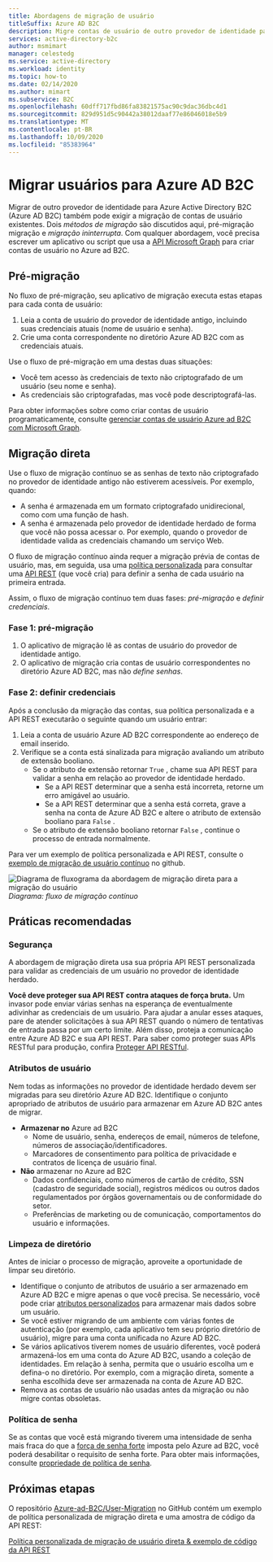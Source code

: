 ```yaml
---
title: Abordagens de migração de usuário
titleSuffix: Azure AD B2C
description: Migre contas de usuário de outro provedor de identidade para Azure AD B2C usando os métodos pré-migração de migração ou migração prévia.
services: active-directory-b2c
author: msmimart
manager: celestedg
ms.service: active-directory
ms.workload: identity
ms.topic: how-to
ms.date: 02/14/2020
ms.author: mimart
ms.subservice: B2C
ms.openlocfilehash: 60dff717fbd86fa83821575ac90c9dac36dbc4d1
ms.sourcegitcommit: 829d951d5c90442a38012daaf77e86046018e5b9
ms.translationtype: MT
ms.contentlocale: pt-BR
ms.lasthandoff: 10/09/2020
ms.locfileid: "85383964"
---
```

# <a name="migrate-users-to-azure-ad-b2c"></a>Migrar usuários para Azure AD B2C

Migrar de outro provedor de identidade para Azure Active Directory B2C (Azure AD B2C) também pode exigir a migração de contas de usuário existentes. Dois *métodos de migração* são discutidos aqui, pré-migração migração e *migração ininterrupta*. Com qualquer abordagem, você precisa escrever um aplicativo ou script que usa a [API Microsoft Graph](manage-user-accounts-graph-api.md) para criar contas de usuário no Azure ad B2C.

## <a name="pre-migration"></a>Pré-migração

No fluxo de pré-migração, seu aplicativo de migração executa estas etapas para cada conta de usuário:

1. Leia a conta de usuário do provedor de identidade antigo, incluindo suas credenciais atuais (nome de usuário e senha).
1. Crie uma conta correspondente no diretório Azure AD B2C com as credenciais atuais.

Use o fluxo de pré-migração em uma destas duas situações:

- Você tem acesso às credenciais de texto não criptografado de um usuário (seu nome e senha).
- As credenciais são criptografadas, mas você pode descriptografá-las.

Para obter informações sobre como criar contas de usuário programaticamente, consulte [gerenciar contas de usuário Azure ad B2C com Microsoft Graph](manage-user-accounts-graph-api.md).

## <a name="seamless-migration"></a>Migração direta

Use o fluxo de migração contínuo se as senhas de texto não criptografado no provedor de identidade antigo não estiverem acessíveis. Por exemplo, quando:

- A senha é armazenada em um formato criptografado unidirecional, como com uma função de hash.
- A senha é armazenada pelo provedor de identidade herdado de forma que você não possa acessar o. Por exemplo, quando o provedor de identidade valida as credenciais chamando um serviço Web.

O fluxo de migração contínuo ainda requer a migração prévia de contas de usuário, mas, em seguida, usa uma [política personalizada](custom-policy-get-started.md) para consultar uma [API REST](custom-policy-rest-api-intro.md) (que você cria) para definir a senha de cada usuário na primeira entrada.

Assim, o fluxo de migração contínuo tem duas fases: *pré-migração* e *definir credenciais*.

### <a name="phase-1-pre-migration"></a>Fase 1: pré-migração

1. O aplicativo de migração lê as contas de usuário do provedor de identidade antigo.
1. O aplicativo de migração cria contas de usuário correspondentes no diretório Azure AD B2C, mas não *define senhas*.

### <a name="phase-2-set-credentials"></a>Fase 2: definir credenciais

Após a conclusão da migração das contas, sua política personalizada e a API REST executarão o seguinte quando um usuário entrar:

1. Leia a conta de usuário Azure AD B2C correspondente ao endereço de email inserido.
1. Verifique se a conta está sinalizada para migração avaliando um atributo de extensão booliano.
    - Se o atributo de extensão retornar `True` , chame sua API REST para validar a senha em relação ao provedor de identidade herdado.
      - Se a API REST determinar que a senha está incorreta, retorne um erro amigável ao usuário.
      - Se a API REST determinar que a senha está correta, grave a senha na conta de Azure AD B2C e altere o atributo de extensão booliano para `False` .
    - Se o atributo de extensão booliano retornar `False` , continue o processo de entrada normalmente.

Para ver um exemplo de política personalizada e API REST, consulte o [exemplo de migração de usuário contínuo](https://aka.ms/b2c-account-seamless-migration) no github.

![Diagrama de fluxograma da abordagem de migração direta para a migração do usuário](./media/user-migration/diagram-01-seamless-migration.png)<br />*Diagrama: fluxo de migração contínuo*

## <a name="best-practices"></a>Práticas recomendadas

### <a name="security"></a>Segurança

A abordagem de migração direta usa sua própria API REST personalizada para validar as credenciais de um usuário no provedor de identidade herdado.

**Você deve proteger sua API REST contra ataques de força bruta.** Um invasor pode enviar várias senhas na esperança de eventualmente adivinhar as credenciais de um usuário. Para ajudar a anular esses ataques, pare de atender solicitações à sua API REST quando o número de tentativas de entrada passa por um certo limite. Além disso, proteja a comunicação entre Azure AD B2C e sua API REST. Para saber como proteger suas APIs RESTful para produção, confira [Proteger API RESTful](secure-rest-api.md).

### <a name="user-attributes"></a>Atributos de usuário

Nem todas as informações no provedor de identidade herdado devem ser migradas para seu diretório Azure AD B2C. Identifique o conjunto apropriado de atributos de usuário para armazenar em Azure AD B2C antes de migrar.

- **Armazenar no** Azure ad B2C
  - Nome de usuário, senha, endereços de email, números de telefone, números de associação/identificadores.
  - Marcadores de consentimento para política de privacidade e contratos de licença de usuário final.
- **Não** armazenar no Azure ad B2C
  - Dados confidenciais, como números de cartão de crédito, SSN (cadastro de seguridade social), registros médicos ou outros dados regulamentados por órgãos governamentais ou de conformidade do setor.
  - Preferências de marketing ou de comunicação, comportamentos do usuário e informações.

### <a name="directory-clean-up"></a>Limpeza de diretório

Antes de iniciar o processo de migração, aproveite a oportunidade de limpar seu diretório.

- Identifique o conjunto de atributos de usuário a ser armazenado em Azure AD B2C e migre apenas o que você precisa. Se necessário, você pode criar [atributos personalizados](custom-policy-custom-attributes.md) para armazenar mais dados sobre um usuário.
- Se você estiver migrando de um ambiente com várias fontes de autenticação (por exemplo, cada aplicativo tem seu próprio diretório de usuário), migre para uma conta unificada no Azure AD B2C.
- Se vários aplicativos tiverem nomes de usuário diferentes, você poderá armazená-los em uma conta do Azure AD B2C, usando a coleção de identidades. Em relação à senha, permita que o usuário escolha um e defina-o no diretório. Por exemplo, com a migração direta, somente a senha escolhida deve ser armazenada na conta de Azure AD B2C.
- Remova as contas de usuário não usadas antes da migração ou não migre contas obsoletas.

### <a name="password-policy"></a>Política de senha

Se as contas que você está migrando tiverem uma intensidade de senha mais fraca do que a [força de senha forte](../active-directory/authentication/concept-sspr-policy.md) imposta pelo Azure ad B2C, você poderá desabilitar o requisito de senha forte. Para obter mais informações, consulte [propriedade de política de senha](manage-user-accounts-graph-api.md#password-policy-property).

## <a name="next-steps"></a>Próximas etapas

O repositório [Azure-ad-B2C/User-Migration](https://github.com/azure-ad-b2c/user-migration) no GitHub contém um exemplo de política personalizada de migração direta e uma amostra de código da API REST:

[Política personalizada de migração de usuário direta & exemplo de código da API REST](https://aka.ms/b2c-account-seamless-migration)
